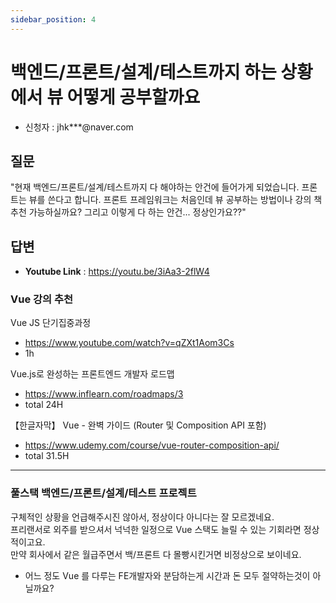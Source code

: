 ```yaml
---
sidebar_position: 4
---
```


# 백엔드/프론트/설계/테스트까지 하는 상황에서 뷰 어떻게 공부할까요

<head>
  <meta name="keywords" content="개발자 취업, 포트폴리오, 코테 공부, 개발자 현실, 프론트 개발자, 프론트엔드 백엔드 차이, vue공부, vuejs"/>
</head>

- 신청자 : jhk***@naver.com

## 질문  

"현재 백엔드/프론트/설계/테스트까지 다 해야하는 안건에 들어가게 되었습니다. 프론트는 뷰를 쓴다고 합니다.
프론트 프레임워크는 처음인데 뷰 공부하는 방법이나 강의 책 추천 가능하실까요?
그리고 이렇게 다 하는 안건... 정상인가요??"

## 답변

- **Youtube Link** : https://youtu.be/3iAa3-2flW4

### Vue 강의 추천

Vue JS 단기집중과정
- https://www.youtube.com/watch?v=qZXt1Aom3Cs
- 1h

Vue.js로 완성하는 프론트엔드 개발자 로드맵
- https://www.inflearn.com/roadmaps/3
- total 24H

【한글자막】 Vue - 완벽 가이드 (Router 및 Composition API 포함)
- https://www.udemy.com/course/vue-router-composition-api/
- total 31.5H

---

### 풀스택 백엔드/프론트/설계/테스트 프로젝트

구체적인 상황을 언급해주시진 않아서, 정상이다 아니다는 잘 모르겠네요.   
프리랜서로 외주를 받으셔서 넉넉한 일정으로 Vue 스택도 늘릴 수 있는 기회라면 정상적이고요.  
만약 회사에서 같은 월급주면서 백/프론트 다 몰빵시킨거면 비정상으로 보이네요.  
- 어느 정도 Vue 를 다루는 FE개발자와 분담하는게 시간과 돈 모두 절약하는것이 아닐까요?    





